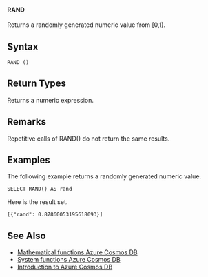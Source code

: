 #### <a name="bk_rand"></a> RAND
 Returns a randomly generated numeric value from [0,1).
 
## Syntax
  
```  
RAND ()  
```  

## Return Types

  Returns a numeric expression.

## Remarks

  Repetitive calls of RAND() do not return the same results.

## Examples
  
  The following example returns a randomly generated numeric value.
  
```  
SELECT RAND() AS rand 
```  
  
 Here is the result set.  
  
```  
[{"rand": 0.87860053195618093}]  
``` 

## See Also

- [Mathematical functions Azure Cosmos DB](sql-query-mathematical-functions.md)
- [System functions Azure Cosmos DB](sql-query-system-functions.md)
- [Introduction to Azure Cosmos DB](introduction.md)
